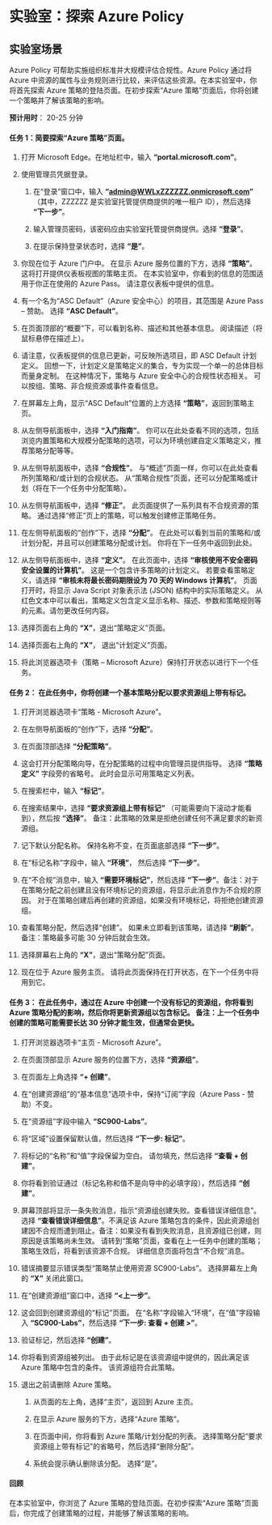 ﻿---
lab:
    title: '探索 Azure Policy'
    module: '模块 4 第 5 课：描述 Microsoft 合规性解决方案的功能：描述 Azure Policy'
---


# 实验室：探索 Azure Policy

## 实验室场景
Azure Policy 可帮助实施组织标准并大规模评估合规性。Azure Policy 通过将 Azure 中资源的属性与业务规则进行比较，来评估这些资源。在本实验室中，你将首先探索 Azure 策略的登陆页面。在初步探索“Azure 策略”页面后，你将创建一个策略并了解该策略的影响。


**预计用时**： 20-25 分钟

#### 任务 1：简要探索“Azure 策略”页面。

1. 打开 Microsoft Edge。在地址栏中，输入 **“portal.microsoft.com”**。

1. 使用管理员凭据登录。
    1. 在“登录”窗口中，输入 **“admin@WWLxZZZZZZ.onmicrosoft.com”** （其中，ZZZZZZ 是实验室托管提供商提供的唯一租户 ID），然后选择 **“下一步”**。
    
    1. 输入管理员密码，该密码应由实验室托管提供商提供。选择 **“登录”**。
    1. 在提示保持登录状态时，选择 **“是”**。

1. 你现在位于 Azure 门户中。  在显示 Azure 服务位置的下方，选择 **“策略”**。这将打开提供仪表板视图的策略主页。  在本实验室中，你看到的信息的范围适用于你正在使用的 Azure Pass。   请注意仪表板中提供的信息。

1. 有一个名为“ASC Default”（Azure 安全中心）的项目，其范围是 Azure Pass – 赞助。   选择 **“ASC Default”**。

1. 在页面顶部的“概要”下，可以看到名称、描述和其他基本信息。  阅读描述（将鼠标悬停在描述上）。  

1. 请注意，仪表板提供的信息已更新，可反映所选项目，即 ASC Default 计划定义。  回想一下，计划定义是策略定义的集合，专为实现一个单一的总体目标而量身定制。  在这种情况下，策略与 Azure 安全中心的合规性状态相关。  可以按组、策略、非合规资源或事件查看信息。

1. 在屏幕左上角，显示“ASC Default”位置的上方选择 **“策略”**，返回到策略主页。

1. 从左侧导航面板中，选择 **“入门指南”**。 你可以在此处查看不同的选项，包括浏览内置策略和大规模分配策略的选项，可以为环境创建自定义策略定义，推荐策略分配等等。

1. 从左侧导航面板中，选择 **“合规性”**。 与“概述”页面一样，你可以在此处查看所列策略和/或计划的合规状态。  从“策略合规性”页面，还可以分配策略或计划（将在下一个任务中分配策略）。

1. 从左侧导航面板中，选择 **“修正”**。 此页面提供了一系列具有不合规资源的策略。  通过选择“修正”页上的策略，可以触发创建修正策略任务。  

1. 在左侧导航面板的“创作”下，选择 **“分配”**。 在此处可以看到当前的策略和/或计划分配，并且可以创建策略分配或计划。  你将在下一任务中返回到此处。  

1. 从左侧导航面板中，选择 **“定义”**。 在此页面中，选择 **“审核使用不安全密码安全设置的计算机”**。 这是一个包含许多策略的计划定义。  若要查看策略定义，请选择 **“审核未将最长密码期限设为 70 天的 Windows 计算机”**。 页面打开时，将显示 Java Script 对象表示法 (JSON) 结构中的实际策略定义。 从红色文本中可以看出，策略定义包含定义显示名称、描述、参数和策略规则等的元素。请勿更改任何内容。  

1. 选择页面右上角的 **“X”**，退出“策略定义”页面。

1. 选择页面右上角的 **“X”**， 退出“计划定义”页面。

1. 将此浏览器选项卡（策略 – Microsoft Azure）保持打开状态以进行下一个任务。

#### 任务 2：  在此任务中，你将创建一个基本策略分配以要求资源组上带有标记。

1. 打开浏览器选项卡“策略 - Microsoft Azure”。

1. 在左侧导航面板的“创作”下，选择 **“分配”**。

1. 在页面顶部选择 **“分配策略”**。

1. 这会打开分配策略向导，在分配策略的过程中向管理员提供指导。 选择 **“策略定义”** 字段旁的省略号。 此时会显示可用策略定义列表。  

1. 在搜索栏中，输入 **“标记”**。

1. 在搜索结果中，选择 **“要求资源组上带有标记”** （可能需要向下滚动才能看到），然后按 **“选择”**。 备注：此策略的效果是拒绝创建任何不满足要求的新资源组。  

1. 记下默认分配名称。  保持名称不变，在页面底部选择 **“下一步”**。

1. 在“标记名称”字段中，输入 **“环境”**， 然后选择 **“下一步”**。  

1. 在“不合规”消息中，输入 **“需要环境标记”**，然后选择 **“下一步”**。备注：对于在策略分配之前创建且没有环境标记的资源组，将显示此消息作为不合规的原因。  对于在策略创建后再创建的资源组，如果没有环境标记，将拒绝创建资源组。

1. 查看策略分配，然后选择“创建”。  如果未立即看到该策略，请选择 **“刷新”**。 备注：策略最多可能 30 分钟后就会生效。

1. 选择屏幕右上角的 **“X”**，退出“策略分配”页面。

1. 现在位于 Azure 服务主页。  请将此页面保持在打开状态，在下一个任务中将用到它。

#### 任务 3：  在此任务中，通过在 Azure 中创建一个没有标记的资源组，你将看到 Azure 策略分配的影响，然后你将更新资源组以包含标记。  备注：上一个任务中创建的策略可能需要长达 30 分钟才能生效，但通常会更快。

1. 打开浏览器选项卡“主页 - Microsoft Azure”。

1. 在页面顶部显示 Azure 服务的位置下方，选择 **“资源组”**。

1. 在页面左上角选择 **“+ 创建”**。

1. 在“创建资源组”的“基本信息”选项卡中，保持“订阅”字段（Azure Pass - 赞助）不变。

1. 在“资源组”字段中输入 **“SC900-Labs”**。

1. 将“区域”设置保留默认值，然后选择 **“下一步: 标记”**。

1. 将标记的“名称”和“值”字段保留为空白。  请勿填充，然后选择 **“查看 + 创建”**。

1. 你将看到验证通过（标记名称和值不是向导中的必填字段），然后选择 **“创建”**。

1. 屏幕顶部将显示一条失败消息，指示“资源组创建失败。查看错误详细信息”。 选择 **“查看错误详细信息”**。不满足该 Azure 策略包含的条件，因此资源组创建因不合规而遭到阻止。备注：如果没有看到失败消息，且资源组已创建，则原因是该策略尚未生效。  请转到“策略”页面，查看在上一任务中创建的策略；策略生效后，将看到该资源不合规。  详细信息页面将包含“不合规”消息。

1. 错误摘要显示错误类型“策略禁止使用资源 SC900-Labs”。  选择屏幕左上角的 **“X”** 关闭此窗口。

1. 在“创建资源组”窗口中，选择 **“<上一步”**。

1. 这会回到创建资源组的“标记”页面。  在“名称”字段输入“环境”，在“值”字段输入 **“SC900-Labs”**，然后选择 **“下一步: 查看 + 创建 >”**。

1. 验证标记，然后选择 **“创建”**。

1. 你将看到资源组被列出。  由于此标记是在该资源组中提供的，因此满足该 Azure 策略中包含的条件。  该资源组符合此策略。

1. 退出之前请删除 Azure 策略。
    1. 从页面的左上角，选择“主页”，返回到 Azure 主页。
    
    1. 在显示 Azure 服务的下方，选择“Azure 策略”。
    1. 在页面中间，你将看到 Azure 策略/计划分配的列表。  选择策略分配“要求资源组上带有标记”的省略号，然后选择“删除分配”。
    1. 系统会提示确认删除该分配。  选择“是”。


#### 回顾

在本实验室中，你浏览了 Azure 策略的登陆页面。在初步探索“Azure 策略”页面后，你完成了创建策略的过程，并能够了解该策略的影响。